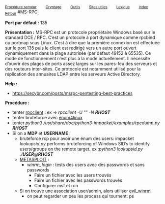 <sub>[Procédure serveur](server_procedure.md)&nbsp; &nbsp; &nbsp; &nbsp; &nbsp;[Cryptage](cryptage.md)&nbsp; &nbsp; &nbsp; &nbsp; &nbsp;[Outils](tools.md)&nbsp; &nbsp; &nbsp; &nbsp; &nbsp;[Sites utiles](useful_website.md)&nbsp; &nbsp; &nbsp; &nbsp; &nbsp;[Lexique](lexique.md)&nbsp; &nbsp; &nbsp; &nbsp; &nbsp;[Index](index.md)</sub>
<sub>[Retour](server_procedure.md)</sub>
#MS-RPC

**Port par défaut :** 135

**Présentation :** MS-RPC est un protocole propriétaire Windows basé sur le standard DCE / RPC. C’est un protocole à port dynamique comme rpcbind ou portmap sous Linux. C’est à dire que la première connexion est effectuée sur le port 135 puis le client est redirigé vers un autre port ouvert dynamiquement dans la plage autorisée (par défaut 49152 à 65535). Ce mode de fonctionnement n’est plus à la mode actuellement. Il nécessite d’ouvrir des plages de ports assez larges sur les pares-feu des serveurs et des routeurs inter-sites.
Ce protocole est notamment utilisé pour la réplication des annuaires LDAP entre les serveurs Active Directory.

**Help :**
- https://secybr.com/posts/msrpc-pentesting-best-practices
  
**Procédure :**
- tenter [rpcclient]() : ex => *rpcclient -U "" -N **RHOST***
- tenter bruteforce avec [enum4linux](enum4linux.md)
- tenter *python3 /usr/share/doc/python3-impacket/examples/rpcdump.py **RHOST***
- Si on a **MDP** et **USERNAME** : 
  - bruteforce rcp pour avoir une énum des users: impacket *lookupsid.py* performs bruteforcing of Windows SID’s to identify users/groups on the remote target. ex :*python3 lookupsid.py ./**USER**@**RHOST***
  - [METASPLOIT](metasploit.md) : 
    - *winrm_login* : tests des users avec des passwords et sans passwords
      - Faire un fichier avec les users trouvés
      - Faire un fichier avec les passwords trouvés
      - Configurer msf et run
  - Si on trouve une association user/admin, alors utiliser [evil_winrm](evil_winrm.md)
    - on peut regarder un peu les process qui tournent: ps

